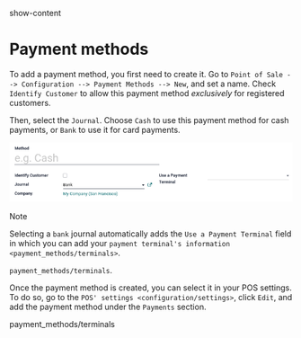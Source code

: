 show-content  

# Payment methods

To add a payment method, you first need to create it. Go to
`Point of Sale -->
Configuration --> Payment Methods --> New`, and set a name. Check
`Identify Customer` to allow this payment method *exclusively* for
registered customers.

Then, select the `Journal`. Choose `Cash` to use this payment method for
cash payments, or `Bank` to use it for card payments.

![Creating a new payment method for a POS.](payment_methods/payment-method.png)

> [!NOTE]
> Selecting a `bank` journal automatically adds the
> `Use a Payment Terminal` field in which you can add your
> `payment terminal's information
> <payment_methods/terminals>`.

<div class="seealso">

`payment_methods/terminals`.

</div>

Once the payment method is created, you can select it in your POS
settings. To do so, go to the `POS' settings <configuration/settings>`,
click `Edit`, and add the payment method under the `Payments` section.

<div class="toctree" titlesonly="">

payment_methods/terminals

</div>
